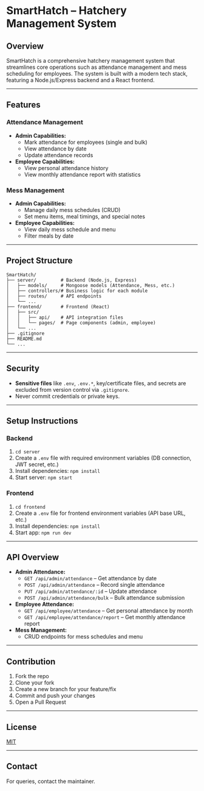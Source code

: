 # SmartHatch – Hatchery Management System

## Overview
SmartHatch is a comprehensive hatchery management system that streamlines core operations such as attendance management and mess scheduling for employees. The system is built with a modern tech stack, featuring a Node.js/Express backend and a React frontend.

---

## Features

### Attendance Management
- **Admin Capabilities:**
  - Mark attendance for employees (single and bulk)
  - View attendance by date
  - Update attendance records
- **Employee Capabilities:**
  - View personal attendance history
  - View monthly attendance report with statistics

### Mess Management
- **Admin Capabilities:**
  - Manage daily mess schedules (CRUD)
  - Set menu items, meal timings, and special notes
- **Employee Capabilities:**
  - View daily mess schedule and menu
  - Filter meals by date

---

## Project Structure

```
SmartHatch/
├── server/         # Backend (Node.js, Express)
│   ├── models/     # Mongoose models (Attendance, Mess, etc.)
│   ├── controllers/# Business logic for each module
│   ├── routes/     # API endpoints
│   └── ...
├── frontend/       # Frontend (React)
│   ├── src/
│   │   ├── api/    # API integration files
│   │   └── pages/  # Page components (admin, employee)
│   └── ...
├── .gitignore
├── README.md
└── ...
```

---

## Security
- **Sensitive files** like `.env`, `.env.*`, key/certificate files, and secrets are excluded from version control via `.gitignore`.
- Never commit credentials or private keys.

---

## Setup Instructions

### Backend
1. `cd server`
2. Create a `.env` file with required environment variables (DB connection, JWT secret, etc.)
3. Install dependencies: `npm install`
4. Start server: `npm start`

### Frontend
1. `cd frontend`
2. Create a `.env` file for frontend environment variables (API base URL, etc.)
3. Install dependencies: `npm install`
4. Start app: `npm run dev`

---

## API Overview
- **Admin Attendance:**
  - `GET /api/admin/attendance` – Get attendance by date
  - `POST /api/admin/attendance` – Record single attendance
  - `PUT /api/admin/attendance/:id` – Update attendance
  - `POST /api/admin/attendance/bulk` – Bulk attendance submission
- **Employee Attendance:**
  - `GET /api/employee/attendance` – Get personal attendance by month
  - `GET /api/employee/attendance/report` – Get monthly attendance report
- **Mess Management:**
  - CRUD endpoints for mess schedules and menu

---

## Contribution
1. Fork the repo
2. Clone your fork
3. Create a new branch for your feature/fix
4. Commit and push your changes
5. Open a Pull Request

---

## License
[MIT](LICENSE)

---

## Contact
For queries, contact the maintainer.
